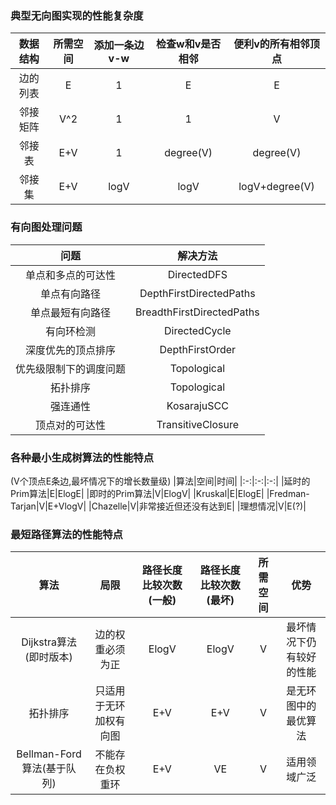 ### 典型无向图实现的性能复杂度
|数据结构|所需空间|添加一条边v-w|检查w和v是否相邻|便利v的所有相邻顶点|
|:-:|:-:|:-:|:-:|:-:|
|边的列表|E|1|E|E|
|邻接矩阵|V^2|1|1|V|
|邻接表|E+V|1|degree(V)|degree(V)|
|邻接集|E+V|logV|logV|logV+degree(V)|

### 有向图处理问题
|问题|解决方法|
|:-:|:-:|
|单点和多点的可达性|DirectedDFS|
|单点有向路径|DepthFirstDirectedPaths|
|单点最短有向路径|BreadthFirstDirectedPaths|
|有向环检测|DirectedCycle|
|深度优先的顶点排序|DepthFirstOrder|
|优先级限制下的调度问题|Topological|
|拓扑排序|Topological|
|强连通性|KosarajuSCC|
|顶点对的可达性|TransitiveClosure|

### 各种最小生成树算法的性能特点
(V个顶点E条边,最坏情况下的增长数量级)
|算法|空间|时间|
|:-:|:-:|:-:|
|延时的Prim算法|E|ElogE|
|即时的Prim算法|V|ElogV|
|Kruskal|E|ElogE|
|Fredman-Tarjan|V|E+VlogV|
|Chazelle|V|非常接近但还没有达到E|
|理想情况|V|E(?)|

### 最短路径算法的性能特点
|算法|局限|路径长度比较次数(一般)|路径长度比较次数(最坏)|所需空间|优势|
|:-:|:-:|:-:|:-:|:-:|:-:|
|Dijkstra算法(即时版本)|边的权重必须为正|ElogV|ElogV|V|最坏情况下仍有较好的性能|
|拓扑排序|只适用于无环加权有向图|E+V|E+V|V|是无环图中的最优算法|
|Bellman-Ford算法(基于队列)|不能存在负权重环|E+V|VE|V|适用领域广泛|
